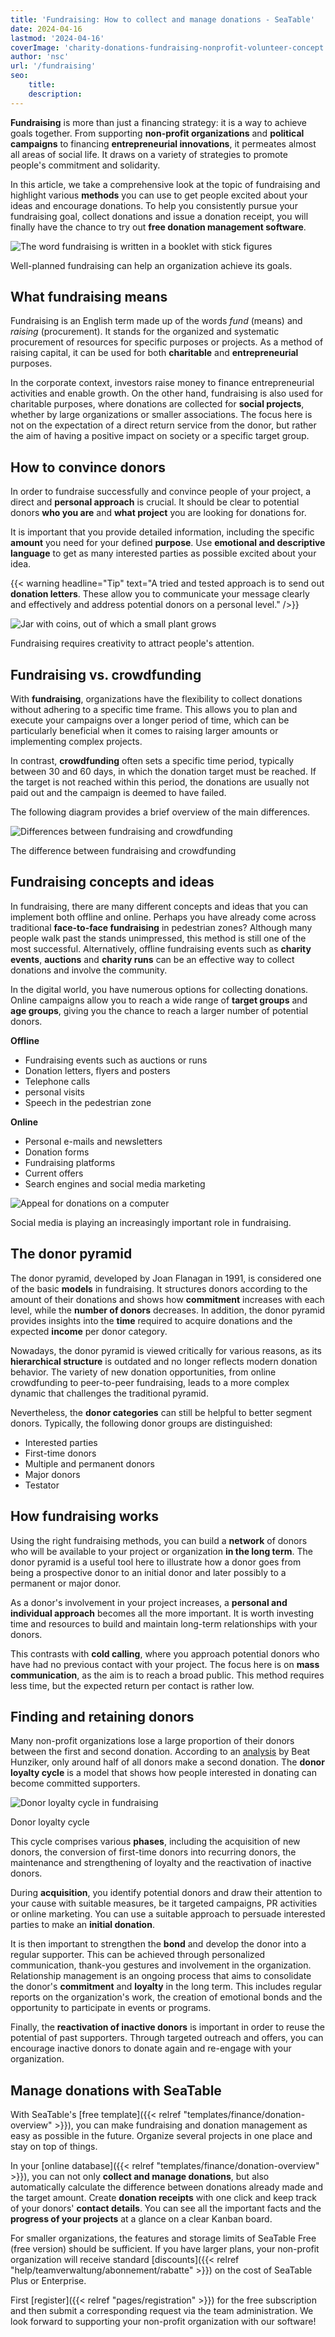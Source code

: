 ```yaml
---
title: 'Fundraising: How to collect and manage donations - SeaTable'
date: 2024-04-16
lastmod: '2024-04-16'
coverImage: 'charity-donations-fundraising-nonprofit-volunteer-concept.jpg'
author: 'nsc'
url: '/fundraising'
seo:
    title:
    description:
---
```


**Fundraising** is more than just a financing strategy: it is a way to achieve goals together. From supporting **non-profit organizations** and **political campaigns** to financing **entrepreneurial innovations**, it permeates almost all areas of social life. It draws on a variety of strategies to promote people's commitment and solidarity.

In this article, we take a comprehensive look at the topic of fundraising and highlight various **methods** you can use to get people excited about your ideas and encourage donations. To help you consistently pursue your fundraising goal, collect donations and issue a donation receipt, you will finally have the chance to try out **free donation management software**.

![The word fundraising is written in a booklet with stick figures](images/charity-donations-fundraising-nonprofit-volunteer-concept-711x475.jpg)

Well-planned fundraising can help an organization achieve its goals.

## What fundraising means

Fundraising is an English term made up of the words _fund_ (means) and _raising_ (procurement). It stands for the organized and systematic procurement of resources for specific purposes or projects. As a method of raising capital, it can be used for both **charitable** and **entrepreneurial** purposes.

In the corporate context, investors raise money to finance entrepreneurial activities and enable growth. On the other hand, fundraising is also used for charitable purposes, where donations are collected for **social projects**, whether by large organizations or smaller associations. The focus here is not on the expectation of a direct return service from the donor, but rather the aim of having a positive impact on society or a specific target group.

## How to convince donors

In order to fundraise successfully and convince people of your project, a direct and **personal approach** is crucial. It should be clear to potential donors **who you are** and **what project** you are looking for donations for.

It is important that you provide detailed information, including the specific **amount** you need for your defined **purpose**. Use **emotional and descriptive language** to get as many interested parties as possible excited about your idea.

{{< warning headline="Tip" text="A tried and tested approach is to send out **donation letters**. These allow you to communicate your message clearly and effectively and address potential donors on a personal level." />}}

![Jar with coins, out of which a small plant grows](images/micheile-henderson-ZVprbBmT8QA-unsplash-711x474.jpg)

Fundraising requires creativity to attract people's attention.

## Fundraising vs. crowdfunding

With **fundraising**, organizations have the flexibility to collect donations without adhering to a specific time frame. This allows you to plan and execute your campaigns over a longer period of time, which can be particularly beneficial when it comes to raising larger amounts or implementing complex projects.

In contrast, **crowdfunding** often sets a specific time period, typically between 30 and 60 days, in which the donation target must be reached. If the target is not reached within this period, the donations are usually not paid out and the campaign is deemed to have failed.

The following diagram provides a brief overview of the main differences.

![Differences between fundraising and crowdfunding](images/Crowdfunding-vs.-Fundraising-711x533.png)

The difference between fundraising and crowdfunding

## Fundraising concepts and ideas

In fundraising, there are many different concepts and ideas that you can implement both offline and online. Perhaps you have already come across traditional **face-to-face fundraising** in pedestrian zones? Although many people walk past the stands unimpressed, this method is still one of the most successful. Alternatively, offline fundraising events such as **charity events**, **auctions** and **charity runs** can be an effective way to collect donations and involve the community.

In the digital world, you have numerous options for collecting donations. Online campaigns allow you to reach a wide range of **target groups** and **age groups**, giving you the chance to reach a larger number of potential donors.

**Offline**

- Fundraising events such as auctions or runs
- Donation letters, flyers and posters
- Telephone calls
- personal visits
- Speech in the pedestrian zone

**Online**

- Personal e-mails and newsletters
- Donation forms
- Fundraising platforms
- Current offers
- Search engines and social media marketing

![Appeal for donations on a computer](images/donation-community-service-volunteer-support-711x595.jpg)

Social media is playing an increasingly important role in fundraising.

## The donor pyramid

The donor pyramid, developed by Joan Flanagan in 1991, is considered one of the basic **models** in fundraising. It structures donors according to the amount of their donations and shows how **commitment** increases with each level, while the **number of donors** decreases. In addition, the donor pyramid provides insights into the **time** required to acquire donations and the expected **income** per donor category.

Nowadays, the donor pyramid is viewed critically for various reasons, as its **hierarchical structure** is outdated and no longer reflects modern donation behavior. The variety of new donation opportunities, from online crowdfunding to peer-to-peer fundraising, leads to a more complex dynamic that challenges the traditional pyramid.

Nevertheless, the **donor categories** can still be helpful to better segment donors. Typically, the following donor groups are distinguished:

- Interested parties
- First-time donors
- Multiple and permanent donors
- Major donors
- Testator

## How fundraising works

Using the right fundraising methods, you can build a **network** of donors who will be available to your project or organization **in the long term**. The donor pyramid is a useful tool here to illustrate how a donor goes from being a prospective donor to an initial donor and later possibly to a permanent or major donor.

As a donor's involvement in your project increases, a **personal and individual approach** becomes all the more important. It is worth investing time and resources to build and maintain long-term relationships with your donors.

This contrasts with **cold calling**, where you approach potential donors who have had no previous contact with your project. The focus here is on **mass communication**, as the aim is to reach a broad public. This method requires less time, but the expected return per contact is rather low.

## Finding and retaining donors

Many non-profit organizations lose a large proportion of their donors between the first and second donation. According to an [analysis](https://link.springer.com/book/10.1007/978-3-8349-6308-6) by Beat Hunziker, only around half of all donors make a second donation. The **donor loyalty cycle** is a model that shows how people interested in donating can become committed supporters.

![Donor loyalty cycle in fundraising](images/Spendenloyalitaetszyklus-711x533.png)

Donor loyalty cycle

This cycle comprises various **phases**, including the acquisition of new donors, the conversion of first-time donors into recurring donors, the maintenance and strengthening of loyalty and the reactivation of inactive donors.

During **acquisition**, you identify potential donors and draw their attention to your cause with suitable measures, be it targeted campaigns, PR activities or online marketing. You can use a suitable approach to persuade interested parties to make an **initial donation**.

It is then important to strengthen the **bond** and develop the donor into a regular supporter. This can be achieved through personalized communication, thank-you gestures and involvement in the organization. Relationship management is an ongoing process that aims to consolidate the donor's **commitment** and **loyalty** in the long term. This includes regular reports on the organization's work, the creation of emotional bonds and the opportunity to participate in events or programs.

Finally, the **reactivation of inactive donors** is important in order to reuse the potential of past supporters. Through targeted outreach and offers, you can encourage inactive donors to donate again and re-engage with your organization.

## Manage donations with SeaTable

With SeaTable's [free template]({{< relref "templates/finance/donation-overview" >}}), you can make fundraising and donation management as easy as possible in the future. Organize several projects in one place and stay on top of things.

In your [online database]({{< relref "templates/finance/donation-overview" >}}), you can not only **collect and manage donations**, but also automatically calculate the difference between donations already made and the target amount. Create **donation receipts** with one click and keep track of your donors' **contact details**. You can see all the important facts and the **progress of your projects** at a glance on a clear Kanban board.

For smaller organizations, the features and storage limits of SeaTable Free (free version) should be sufficient. If you have larger plans, your non-profit organization will receive standard [discounts]({{< relref "help/teamverwaltung/abonnement/rabatte" >}}) on the cost of SeaTable Plus or Enterprise.

First [register]({{< relref "pages/registration" >}}) for the free subscription and then submit a corresponding request via the team administration. We look forward to supporting your non-profit organization with our software!
